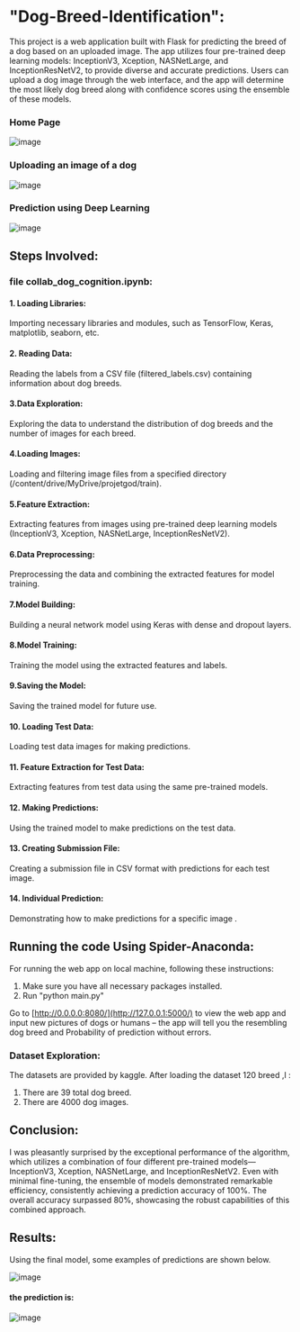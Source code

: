 # "Dog-Breed-Identification":
This project is a web application built with Flask for predicting the breed of a dog based on an uploaded image. The app utilizes four pre-trained deep learning models: InceptionV3, Xception, NASNetLarge, and InceptionResNetV2, to provide diverse and accurate predictions. Users can upload a dog image through the web interface, and the app will determine the most likely dog breed along with confidence scores using the ensemble of these models.
### Home Page
![image](https://github.com/oumaimamzoughi/Dog-Breed-Identification/assets/153776526/5f2b2ea4-8deb-41f1-bb05-f40ba5529481)
### Uploading an image of a dog
![image](https://github.com/oumaimamzoughi/Dog-Breed-Identification/assets/153776526/ccab8505-3773-44b2-b02f-80dc76a7d59d)
### Prediction using Deep Learning
![image](https://github.com/oumaimamzoughi/Dog-Breed-Identification/assets/153776526/2dd3907a-d9e5-44fb-8308-830b58c762f1)
## Steps Involved:
### file collab_dog_cognition.ipynb:
#### 1. Loading Libraries:
Importing necessary libraries and modules, such as TensorFlow, Keras, matplotlib, seaborn, etc.
#### 2. Reading Data:
Reading the labels from a CSV file (filtered_labels.csv) containing information about dog breeds.
#### 3.Data Exploration:
Exploring the data to understand the distribution of dog breeds and the number of images for each breed.

#### 4.Loading Images:
Loading and filtering image files from a specified directory (/content/drive/MyDrive/projetgod/train).

#### 5.Feature Extraction:
Extracting features from images using pre-trained deep learning models (InceptionV3, Xception, NASNetLarge, InceptionResNetV2).

#### 6.Data Preprocessing:
Preprocessing the data and combining the extracted features for model training.

#### 7.Model Building:
Building a neural network model using Keras with dense and dropout layers.

#### 8.Model Training:
Training the model using the extracted features and labels.

#### 9.Saving the Model:
Saving the trained model for future use.

#### 10. Loading Test Data:
Loading test data images for making predictions.

#### 11. Feature Extraction for Test Data:
Extracting features from test data using the same pre-trained models.

#### 12. Making Predictions:
Using the trained model to make predictions on the test data.

#### 13. Creating Submission File:
Creating a submission file in CSV format with predictions for each test image.

#### 14. Individual Prediction:
Demonstrating how to make predictions for a specific image .

## Running the code Using Spider-Anaconda:
For running the web app on local machine, following these instructions:

1. Make sure you have all necessary packages installed.
2. Run "python main.py"
   
Go to [http://0.0.0.0:8080/](http://127.0.0.1:5000/) to view the web app and input new pictures of dogs or humans – the app will tell you the resembling dog breed and Probability of prediction without errors.

### Dataset Exploration:

The datasets are provided by kaggle. After loading  the dataset 120 breed ,I  :

1. There are 39 total dog breed.
2. There are 4000 dog images.
   
## Conclusion:
I was pleasantly surprised by the exceptional performance of the algorithm, which utilizes a combination of four different pre-trained models—InceptionV3, Xception, NASNetLarge, and InceptionResNetV2. Even with minimal fine-tuning, the ensemble of models demonstrated remarkable efficiency, consistently achieving a prediction accuracy of 100%. The overall accuracy surpassed 80%, showcasing the robust capabilities of this combined approach.

## Results:

Using the final model, some examples of predictions are shown below. 

![image](https://github.com/oumaimamzoughi/Dog-Breed-Identification/assets/153776526/59394d3e-863a-480d-9012-55535d20350f)

#### the prediction is:
![image](https://github.com/oumaimamzoughi/Dog-Breed-Identification/assets/153776526/1d8d1374-6d4e-4179-8a60-ef34cb256cb1)



